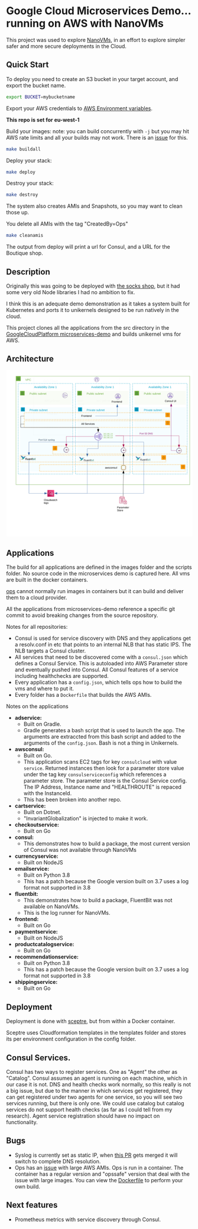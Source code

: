 # Google Cloud Microservices Demo... running on AWS with NanoVMs

This project was used to explore [NanoVMs](https://github.com/nanovms), in an effort to explore 
simpler safer and more secure deployments in the Cloud.

## Quick Start

To deploy you need to create an S3 bucket in your target account, and export the bucket name.

```bash
export BUCKET=mybucketname
```

Export your AWS credentials to
[AWS Environment variables](https://docs.aws.amazon.com/cli/latest/userguide/cli-configure-envvars.html).

**This repo is set for eu-west-1**

Build your images:
note: you can build concurrently with ```-j``` but you may hit AWS rate limits and all your builds may not work.
There is an [issue](https://github.com/nanovms/ops/issues/1244) for this.
```bash
make buildall
```
Deploy your stack:
```bash
make deploy
```
Destroy your stack:
```bash
make destroy
```
The system also creates AMIs and Snapshots, so you may want to clean those up.

You delete all AMIs with the tag "CreatedBy=Ops"

```bash
make cleanamis
```

The output from deploy will print a url for Consul, and a URL for the Boutique shop.

## Description

Originally this was going to be deployed with [the socks shop](https://github.com/microservices-demo),
but it had some very old Node libraries I had no ambition to fix.

I think this is an adequate demo demonstration as it takes a system built for Kubernetes and
ports it to unikernels designed to be run natively in the cloud.

This project clones all the applications from the src directory in the 
[GoogleCloudPlatform microservices-demo](https://github.com/GoogleCloudPlatform/microservices-demo)
and builds unikernel vms for AWS.

## Architecture

![Architecture](arch.png)


## Applications

The build for all applications are defined in the images folder and the scripts folder. No source code in 
the microservices demo is captured here. All vms are built in the docker containers.

[ops](https://github.com/nanovms/ops) cannot normally run images in containers but it can build and deliver them to a cloud provider.

All the applications from microservices-demo reference a specific git commit to avoid breaking changes from the source repository.

Notes for all repositories:
- Consul is used for service discovery with DNS and they applications
get a resolv.conf in etc that points to an internal NLB that has static IPS. The NLB targets a Consul cluster.
- All services that need to be discovered come with a ```consul.json``` which defines a Consul Service. This
is autoloaded into AWS Parameter store and eventually pushed into Consul. All Consul features of a service
including healthchecks are supported.
- Every application has a ```config.json```, which tells ops how to build the vms and where to put it.
- Every folder has a ```Dockerfile``` that builds the AWS AMIs.


Notes on the applications
- **adservice:**
	- Built on Gradle.
	- Gradle generates a bash script that is used to launch the app. The arguments are extraccted from
this bash script and added to the arguments of the ```config.json```. Bash is not a thing in Unikernels.
- **awsconsul:**
	- Built on Go.
	- This application scans EC2 tags for key ```consulcloud``` with value ```service```.  Returned instances
then look for a parameter store value under the tag key ```consulserviceconfig``` which references a parameter store.
The parameter store is the Consul Service config.  The IP Address, Instance name and "HEALTHROUTE" is repaced with the 
InstanceId.
	- This has been broken into another repo.
- **cartservice:**
	- Built on Dotnet.
	- "InvariantGlobalization" is injected to make it work.
- **checkoutservice:**
	- Built on Go
- **consul:**
	- This demonstrates how to build a package, the most current version of Consul was not available through NanoVMs
- **currencyservice:**
	- Built on NodeJS
- **emailservice:**
	- Built on Python 3.8
	- This has a patch because the Google version built on 3.7 uses a log format not supported in 3.8
- **fluentbit:**
	- This demonstrates how to build a package, FluentBit was not available on NanoVMs.
	- This is the log runner for NanoVMs.
- **frontend:**
	- Built on Go
- **paymentservice:**
	- Built on NodeJS
- **productcatalogservice:**
	- Built on Go
- **recommendationservice:**
	- Built on Python 3.8
	- This has a patch because the Google version built on 3.7 uses a log format not supported in 3.8
- **shippingservice:**
	- Built on Go

## Deployment

Deployment is done with [sceptre](https://github.com/Sceptre/sceptre), but from within a Docker container.

Sceptre uses Cloudformation templates in the templates folder and stores its per environment configuration
in the config folder.

## Consul Services.

Consul has two ways to register services. One as "Agent" the other as "Catalog".  Consul assumes an agent is running on each machine,
which in our case it is not. DNS and health checks work normally, so this really is not a big issue, but due to the manner
in which services get registered, they can get registered under two agents for one service, so you will see two services running,
but there is only one.  We could use
catalog but catalog services do not support health checks (as far as I could tell from my research). Agent service
registration should have no impact on functionality.

## Bugs

- Syslog is currently set as static IP, when [this PR](https://github.com/nanovms/nanos/pull/1674)
gets merged it will switch to complete DNS resolution.
- Ops has an [issue](https://github.com/nanovms/ops/issues/1244) with large AWS AMIs. Ops is run in a container. The container
has a regular version and "opssafe" version that deal with the issue with large images.  You can view the [Dockerfile](Dockerfile)
to perform your own build.

## Next features

- Prometheus metrics with service discovery through Consul.
